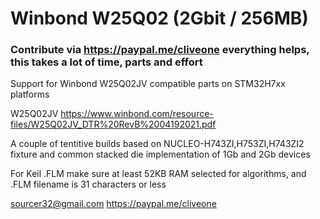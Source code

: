 # Winbond W25Q02 (2Gbit / 256MB)
### Contribute via   https://paypal.me/cliveone  everything helps, this takes a lot of time, parts and effort

Support for Winbond W25Q02JV compatible parts on STM32H7xx platforms

  W25Q02JV
  https://www.winbond.com/resource-files/W25Q02JV_DTR%20RevB%2004192021.pdf
  
A couple of tentitive builds based on NUCLEO-H743ZI,H753ZI,H743ZI2 fixture and common stacked die implementation of 1Gb and 2Gb devices

For Keil .FLM make sure at least 52KB RAM selected for algorithms, and .FLM filename is 31 characters or less

 sourcer32@gmail.com
 https://paypal.me/cliveone
